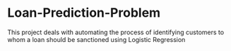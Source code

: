 # Loan-Prediction-Problem
This project deals with automating the process of identifying customers to whom a loan should be sanctioned using Logistic Regression

